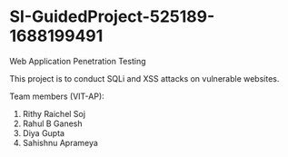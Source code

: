 # SI-GuidedProject-525189-1688199491
Web Application Penetration Testing

This project is to conduct SQLi and XSS attacks on vulnerable websites. 

Team members (VIT-AP):
1. Rithy Raichel Soj 
2. Rahul B Ganesh
3. Diya Gupta
4. Sahishnu Aprameya


